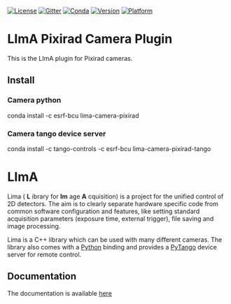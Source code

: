 [![License](https://img.shields.io/github/license/esrf-bliss/lima.svg?style=flat)](https://opensource.org/licenses/GPL-3.0)
[![Gitter](https://img.shields.io/gitter/room/esrf-bliss/lima.svg?style=flat)](https://gitter.im/esrf-bliss/LImA)
[![Conda](https://img.shields.io/conda/dn/esrf-bcu/lima-camera-pixirad.svg?style=flat)](https://anaconda.org/esrf-bcu)
[![Version](https://img.shields.io/conda/vn/esrf-bcu/lima-camera-pixirad.svg?style=flat)](https://anaconda.org/esrf-bcu)
[![Platform](https://img.shields.io/conda/pn/esrf-bcu/lima-camera-pixirad.svg?style=flat)](https://anaconda.org/esrf-bcu)

# LImA Pixirad Camera Plugin

This is the LImA plugin for Pixirad cameras.

## Install

### Camera python

conda install -c esrf-bcu lima-camera-pixirad

### Camera tango device server

conda install -c tango-controls -c esrf-bcu lima-camera-pixirad-tango

# LImA

Lima ( **L** ibrary for **Im** age **A** cquisition) is a project for the unified control of 2D detectors. The aim is to clearly separate hardware specific code from common software configuration and features, like setting standard acquisition parameters (exposure time, external trigger), file saving and image processing.

Lima is a C++ library which can be used with many different cameras. The library also comes with a [Python](http://python.org) binding and provides a [PyTango](http://pytango.readthedocs.io/en/stable/) device server for remote control.

## Documentation

The documentation is available [here](https://lima.blissgarden.org)


